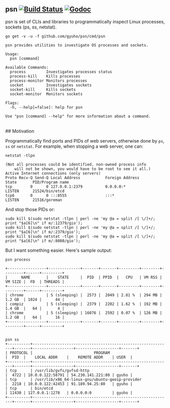 ## psn [![Build Status](https://img.shields.io/travis/gyuho/psn.svg?style=flat-square)](https://travis-ci.org/gyuho/psn) [![Godoc](http://img.shields.io/badge/go-documentation-blue.svg?style=flat-square)](https://godoc.org/github.com/gyuho/psn)

psn is set of CLIs and libraries to programmatically inspect Linux processes, sockets (ps, ss, netstat).

```
go get -v -u -f github.com/gyuho/psn/cmd/psn
```

```
psn provides utilities to investigate OS processes and sockets.

Usage:
  psn [command]

Available Commands:
  process         Investigates processes status
  process-kill    Kills processes
  process-monitor Monitors processes
  socket          Investigates sockets
  socket-kill     Kills sockets
  socket-monitor  Monitors sockets

Flags:
  -h, --help[=false]: help for psn

Use "psn [command] --help" for more information about a command.
```

<br>
## Motivation

Programmatically find ports and PIDs of web servers, otherwise done
by `ps`, `ss` or `netstat`. For example, when stopping a web server, one can:

```
netstat -tlpn

(Not all processes could be identified, non-owned process info
	will not be shown, you would have to be root to see it all.)
Active Internet connections (only servers)
Proto Recv-Q Send-Q Local Address           Foreign Address         State       PID/Program name
tcp        0      0 127.0.0.1:2379          0.0.0.0:*               LISTEN      21524/bin/etcd
tcp6       0      0 :::8555                 :::*                    LISTEN      21516/goreman
```

And stop those PIDs or:

```
sudo kill $(sudo netstat -tlpn | perl -ne 'my @a = split /[ \/]+/; print "$a[6]\n" if m/:12379/gio');
sudo kill $(sudo netstat -tlpn | perl -ne 'my @a = split /[ \/]+/; print "$a[6]\n" if m/:2379/gio');
sudo kill $(sudo netstat -tlpn | perl -ne 'my @a = split /[ \/]+/; print "$a[6]\n" if m/:8080/gio');
```

But I want something easier. Here's sample output:

```
psn process

+-----------------+--------------+-------+-------+---------+--------+---------+------+---------+
|      NAME       |    STATE     |  PID  | PPID  |   CPU   | VM RSS | VM SIZE |  FD  | THREADS |
+-----------------+--------------+-------+-------+---------+--------+---------+------+---------+
| chrome          | S (sleeping) |  2573 |  2049 | 2.81 %  | 294 MB | 1.2 GB  | 1024 |      44 |
| compiz          | S (sleeping) |  2379 |  2202 | 1.62 %  | 192 MB | 1.4 GB  |   64 |       4 |
| chrome          | S (sleeping) | 16076 |  2592 | 0.07 %  | 126 MB | 1.2 GB  |   64 |      16 |
+-----------------+--------------+-------+-------+---------+--------+---------+------+---------+


psn ss
+----------+-------------------------------------------------------------+-------+------------------+-------------------+-------+
| PROTOCOL |                           PROGRAM                           |  PID  |    LOCAL ADDR    |    REMOTE ADDR    | USER  |
+----------+-------------------------------------------------------------+-------+------------------+-------------------+-------+
| tcp      | /usr/lib/gvfs/gvfsd-http                                    |  4722 | 10.0.0.122:58791 | 54.230.141.221:80 | gyuho |
| tcp      | /usr/lib/x86_64-linux-gnu/ubuntu-geoip-provider             |  2218 | 10.0.0.122:42453 | 91.189.94.25:80   | gyuho |
| tcp      | bin/etcd                                                    | 11430 | 127.0.0.1:1278   | 0.0.0.0:0         | gyuho |
+----------+-------------------------------------------------------------+-------+------------------+-------------------+-------+
```
